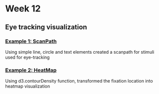 # Week 12
## Eye tracking visualization

### <a href="./Example_01_ScanPath"> Example 1: ScanPath</a>
Using simple line, circle and text elements created a scanpath for stimuli used for eye-tracking

### <a href="./Example_02_HeatMap/"> Example 2: HeatMap</a>
Using d3.contourDensity function, transformed the fixation location into heatmap visualization

